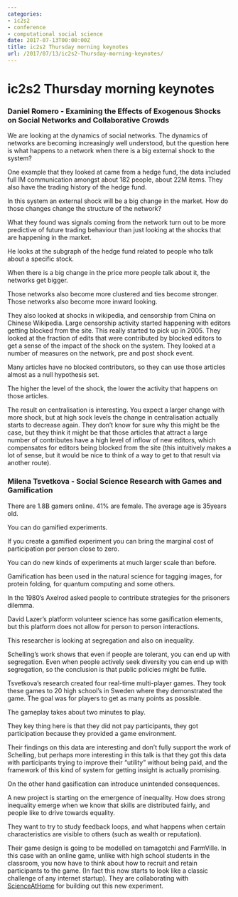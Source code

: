 ```yaml
---
categories:
- ic2s2
- conference
- computational social science
date: 2017-07-13T00:00:00Z
title: ic2s2 Thursday morning keynotes
url: /2017/07/13/ic2s2-Thursday-morning-keynotes/
---
```


# ic2s2 Thursday morning keynotes
### Daniel Romero - Examining the Effects of Exogenous Shocks on Social Networks and Collaborative Crowds

We are looking at the dynamics of social networks. The dynamics of networks are becoming increasingly well understood, but the question here is what happens to a network when there is a big external shock to the system?

One example that they looked at came from a hedge fund, the data included full IM communication amongst about 182 people, about 22M items. They also have the trading history of the hedge fund.

In this system an external shock will be a big change in the market. How do those changes change the structure of the network?

What they found was signals coming from the network turn out to be more predictive of future trading behaviour than just looking at the shocks that are happening in the market.

He looks at the subgraph of the hedge fund related to people who talk about a specific stock.

When there is a big change in the price more people talk about it, the networks get bigger.

Those networks also become more clustered and ties become stronger. Those networks also become more inward looking.

They also looked at shocks in wikipedia, and censorship from China on Chinese Wikipedia. Large censorship activity started happening with editors getting blocked from the site. This really started to pick up in 2005. They looked at the fraction of edits that were contributed by blocked editors to get a sense of the impact of the shock on the system. They looked at a number of measures on the network, pre and post shock event.

Many articles have no blocked contributors, so they can use those articles almost as a null hypothesis set.

The higher the level of the shock, the lower the activity that happens on those articles.

The result on centralisation is interesting. You expect a larger change with more shock, but at high sock levels the change in centralisation actually starts to decrease again. They don’t know for sure why this might be the case, but they think it might be that those articles that attract a large number of contributes have a high level of inflow of new editors, which compensates for editors being blocked from the site (this intuitively makes a lot of sense, but it would be nice to think of a way to get to that result via another route).



###  Milena Tsvetkova - Social Science Research with Games and Gamification

There are 1.8B gamers online. 41% are female. The average age is 35years old.

You can do gamified experiments.

If you create a gamified experiment you can bring the marginal cost of participation per person close to zero.

You can do new kinds of experiments at much larger scale than before.

Gamification has been used in the natural science for tagging images, for protein folding, for quantum computing and some others.

In the 1980’s Axelrod asked people to contribute strategies for the prisoners dilemma.

David Lazer’s platform volunteer science has some gasification elements, but this platform does not allow for person to person interactions.

This researcher is looking at segregation and also on inequality.

Schelling’s work shows that even if people are tolerant, you can end up with segregation. Even when people actively seek diversity you can end up with segregation, so the conclusion is that public policies might be futile.

Tsvetkova’s research created four real-time multi-player games. They took these games to 20 high school’s in Sweden where they demonstrated the game. The goal was for players to get as many points as possible.

The gameplay takes about two minutes to play.

They key thing here is that they did not pay participants, they got participation because they provided a game environment.

Their findings on this data are interesting and don’t fully support the work of Schelling, but perhaps more interesting in this talk is that they got this data with participants trying to improve their “utility” without being paid, and the framework of this kind of system for getting insight is actually promising.

On the other hand gasification can introduce unintended consequences.

A new project is starting on the emergence of inequality. How does strong inequality emerge when we know that skills are distributed fairly, and  people like to drive towards equality.

They want to try to study feedback loops, and what happens when certain characteristics are visible to others (such as wealth or reputation).

Their game design is going to be modelled on tamagotchi and FarmVille. In this case with an online game, unlike with high school students in the classroom, you now have to think about how to recruit and retain participants to the game. (In fact this now starts to look like a classic challenge of any internet startup). They are collaborating with [ScienceAtHome](https://www.scienceathome.org) for building out this new experiment.
